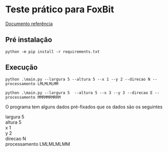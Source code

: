 # Teste prático para FoxBit

[Documento referência](TestRover.pdf)




## Pré instalação

``
python -m pip install -r requirements.txt
``

## Execução

``
python .\main.py --largura 5 --altura 5 --x 1 --y 2 --direcao N --processamento LMLMLMLMM
``


``
python .\main.py --largura 5  --altura 5 --x 3 --y 3 --direcao E --processamento MMRMMRMRRM
``


O programa tem alguns dados pré-fixados que os dados são os seguintes

largura 5 <br>
altura 5 <br>
x 1 <br>
y 2 <br>
direcao N <br>
processamento LMLMLMLMM <br> 